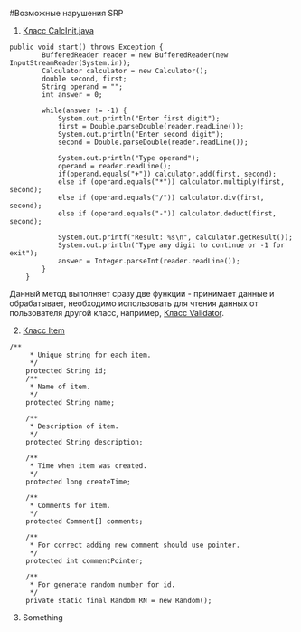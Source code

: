 #Возможные нарушения SRP
1. [Класс CalcInit.java](https://github.com/vrnsky/java-a-to-z/blob/master/chapter1/calculator/src/main/java/calculator/CalcInit.java)
```
public void start() throws Exception {
		BufferedReader reader = new BufferedReader(new InputStreamReader(System.in));
		Calculator calculator = new Calculator();
		double second, first;
		String operand = "";
		int answer = 0;

		while(answer != -1) {
			System.out.println("Enter first digit");
			first = Double.parseDouble(reader.readLine());
			System.out.println("Enter second digit");
			second = Double.parseDouble(reader.readLine());
			
			System.out.println("Type operand");
			operand = reader.readLine();
			if(operand.equals("+")) calculator.add(first, second);
			else if (operand.equals("*")) calculator.multiply(first, second);
			else if (operand.equals("/")) calculator.div(first, second);
			else if (operand.equals("-")) calculator.deduct(first, second);
			
			System.out.printf("Result: %s\n", calculator.getResult());
			System.out.println("Type any digit to continue or -1 for exit");
			answer = Integer.parseInt(reader.readLine());
		}
	}
```
Данный метод выполняет сразу две функции - принимает данные и обрабатывает, необходимо использовать для чтения данных от пользователя другой класс, например, [Класс Validator](https://github.com/vrnsky/java-a-to-z/blob/master/chapter2/start/src/main/java/start/Validator.java).

2. [Класс Item](https://github.com/vrnsky/java-a-to-z/blob/master/chapter2/models/src/main/java/models/Item.java)
```
/**
	 * Unique string for each item.
	 */
	protected String id;
	/**
	 * Name of item.
	 */
	protected String name;

	/**
	 * Description of item.
	 */
	protected String description;

	/**
	 * Time when item was created.
	 */
	protected long createTime;

	/**
	 * Comments for item.
	 */
	protected Comment[] comments;

	/**
	 * For correct adding new comment should use pointer.
	 */
	protected int commentPointer;

	/**
	 * For generate random number for id.
	 */
	private static final Random RN = new Random();
   ```

3. Something